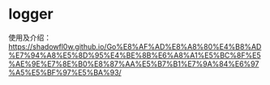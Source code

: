 # logger
使用及介绍：https://shadowfl0w.github.io/Go%E8%AF%AD%E8%A8%80%E4%B8%AD%E7%94%A8%E5%8D%95%E4%BE%8B%E6%A8%A1%E5%BC%8F%E5%AE%9E%E7%8E%B0%E8%87%AA%E5%B7%B1%E7%9A%84%E6%97%A5%E5%BF%97%E5%BA%93/